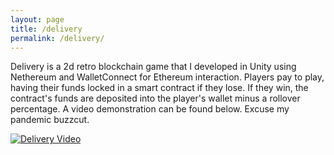 ```yaml
---
layout: page
title: /delivery
permalink: /delivery/
---
```


Delivery is a 2d retro blockchain game that I developed in Unity using Nethereum and WalletConnect for Ethereum interaction. Players pay to play, having their funds locked in a smart contract if they lose. If they win, the contract's funds are deposited into the player's wallet minus a rollover percentage. A video demonstration can be found below. Excuse my pandemic buzzcut.

[![Delivery Video](https://img.youtube.com/vi/oru4SNJuhCo/maxresdefault.jpg)](https://www.youtube.com/watch?v=oru4SNJuhCo)
